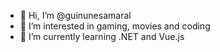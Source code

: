 - 👋 Hi, I’m @guinunesamaral
- 👀 I’m interested in gaming, movies and coding
- 🌱 I’m currently learning .NET and Vue.js

<!---
guinunesamaral/guinunesamaral is a ✨ special ✨ repository because its `README.md` (this file) appears on your GitHub profile.
You can click the Preview link to take a look at your changes.
--->
